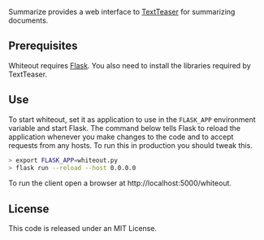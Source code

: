 Summarize provides a web interface to [TextTeaser](https://github.com/IndigoResearch/textteaser) for summarizing documents.

## Prerequisites

Whiteout requires [Flask](http://flask.pocoo.org). You also need to install the libraries required by TextTeaser.

## Use

To start whiteout, set it as application to use in the `FLASK_APP` environment variable and start Flask. The command below tells Flask to reload the application whenever you make changes to the code and to accept requests from any hosts. To run this in production you should tweak this.

```sh
> export FLASK_APP=whiteout.py
> flask run --reload --host 0.0.0.0
```

To run the client open a browser at http://localhost:5000/whiteout.

## License

This code is released under an MIT License.
